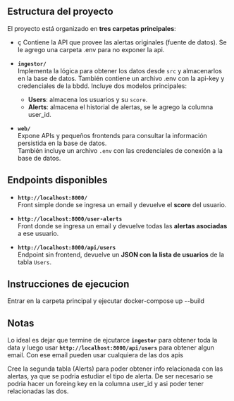 ## Estructura del proyecto

El proyecto está organizado en **tres carpetas principales**:

- ç 
  Contiene la API que provee las alertas originales (fuente de datos). Se le agrego una carpeta .env para no exponer la api.

- **`ingestor/`**  
  Implementa la lógica para obtener los datos desde `src` y almacenarlos en la base de datos. También contiene un archivo .env con la api-key y credenciales de la bbdd.
  Incluye dos modelos principales:  
  - **Users**: almacena los usuarios y su `score`.  
  - **Alerts**: almacena el historial de alertas, se le agrego la columna user_id.  

- **`web/`**  
  Expone APIs y pequeños frontends para consultar la información persistida en la base de datos.  
  También incluye un archivo `.env` con las credenciales de conexión a la base de datos.  

## Endpoints disponibles

- **`http://localhost:8000/`**  
  Front simple donde se ingresa un email y devuelve el **score** del usuario.  

- **`http://localhost:8000/user-alerts`**  
  Front donde se ingresa un email y devuelve todas las **alertas asociadas** a ese usuario.  

- **`http://localhost:8000/api/users`**  
  Endpoint sin frontend, devuelve un **JSON con la lista de usuarios** de la tabla `Users`.  

## Instrucciones de ejecucion 
Entrar en la carpeta principal y ejecutar docker-compose up --build

## Notas
Lo ideal es dejar que termine de ejcutarce **`ingestor`** para obtener toda la data y luego usar **`http://localhost:8000/api/users`** para obtener algun email.
Con ese email pueden usar cualquiera de las dos apis

Cree la segunda tabla (Alerts) para poder obtener info relacionada con las alertas, ya que se podria estudiar el tipo de alerta. De ser necesario se podria hacer un foreing key en la columna user_id y asi poder tener relacionadas las dos.

